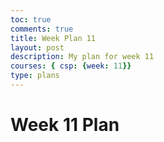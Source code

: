 ```yaml
---
toc: true
comments: true
title: Week Plan 11
layout: post
description: My plan for week 11
courses: { csp: {week: 11}}
type: plans
---
```


# Week 11 Plan

